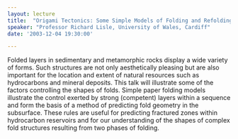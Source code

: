 ```yaml
---
layout: lecture
title:  "Origami Tectonics: Some Simple Models of Folding and Refolding"
speaker: "Professor Richard Lisle, University of Wales, Cardiff"
date: '2003-12-04 19:30:00'

---
```

Folded layers in sedimentary and metamorphic rocks display a wide variety of forms. Such structures are not only aesthetically pleasing but are also important for the location and extent of natural resources such as hydrocarbons and mineral deposits. This talk will illustrate some of the factors controlling the shapes of folds. Simple paper folding models illustrate the control exerted by strong (competent) layers within a sequence and form the basis of a method of predicting fold geometry in the subsurface. These rules are useful for predicting fractured zones within hydrocarbon reservoirs and for our understanding of the shapes of complex fold structures resulting from two phases of folding.